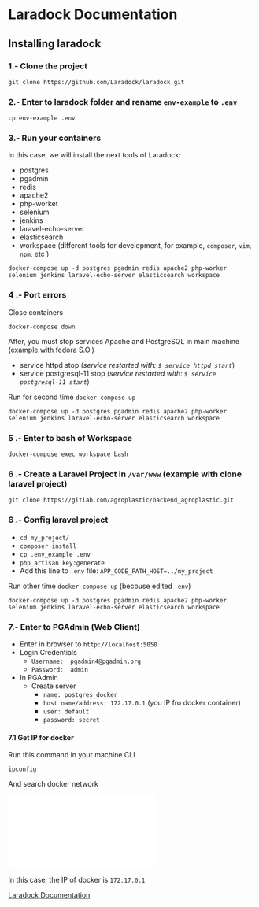 # Laradock Documentation

## Installing laradock

### 1.- Clone the project

```git clone https://github.com/Laradock/laradock.git```

### 2.- Enter to laradock folder and rename ```env-example``` to ```.env```

```cp env-example .env ```

### 3.- Run your containers

In this case, we will install the next tools of Laradock:

- postgres
- pgadmin
- redis
- apache2
- php-worket
- selenium
- jenkins
- laravel-echo-server
- elasticsearch
- workspace (different tools for development, for example, ```composer```, ```vim```, ```npm```, etc )

```docker-compose up -d postgres pgadmin redis apache2 php-worker selenium jenkins laravel-echo-server elasticsearch workspace```

### 4 .- Port errors

Close containers

```docker-compose down```

After, you must stop services Apache and PostgreSQL in main machine (example with fedora S.O.)

- service httpd stop (*service restarted with: ```$ service httpd start```*)
- service postgresql-11 stop (*service restarted with: ```$ service postgresql-11 start```*)

Run for second time ```docker-compose up```

```docker-compose up -d postgres pgadmin redis apache2 php-worker selenium jenkins laravel-echo-server elasticsearch workspace```

### 5 .- Enter to bash of Workspace

```docker-compose exec workspace bash```

### 6 .- Create a Laravel Project in ```/var/www``` (example with clone laravel project)  

```git clone https://gitlab.com/agroplastic/backend_agroplastic.git```

### 6 .- Config laravel project

- ```cd my_project/```
- ```composer install```
- ```cp .env_example .env```
- ```php artisan key:generate``` 
- Add this line to ```.env``` file: ```APP_CODE_PATH_HOST=../my_project```

Run other time ```docker-compose up``` (becouse edited ```.env```)

```docker-compose up -d postgres pgadmin redis apache2 php-worker selenium jenkins laravel-echo-server elasticsearch workspace```

### 7.- Enter to PGAdmin (Web Client)

- Enter in browser to ```http://localhost:5050```
- Login Credentials 
    - ```Username:  pgadmin4@pgadmin.org```
    - ```Password:  admin```
- In PGAdmin
    - Create server
        - ```name: postgres_docker```
        - ```host name/address: 172.17.0.1``` (you IP fro docker container)
        - ```user: default```
        - ```password: secret```

#### 7.1 Get IP for docker

Run this command in your machine CLI

```ipconfig```

And search docker network

![docker network](laradock-documentation/blob/master/README.md "Docker IP Network")

In this case, the IP of docker is ```172.17.0.1```


[Laradock Documentation](https://laradock.io/)